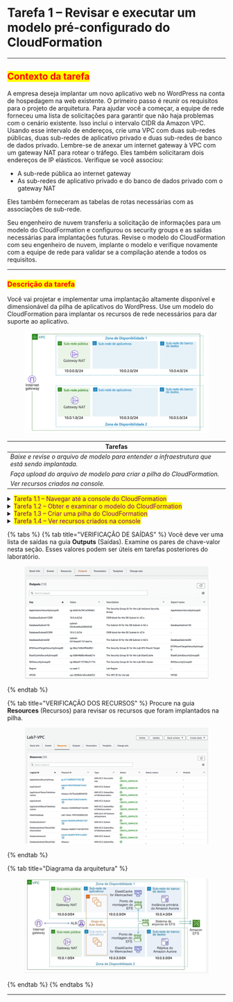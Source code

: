 # Tarefa 1 – Revisar e executar um modelo pré-configurado do CloudFormation

***

## <mark style="color:red;">**Contexto da tarefa**</mark>

A empresa deseja implantar um novo aplicativo web no WordPress na conta de hospedagem na web existente. O primeiro passo é reunir os requisitos para o projeto de arquitetura. Para ajudar você a começar, a equipe de rede forneceu uma lista de solicitações para garantir que não haja problemas com o cenário existente. Isso inclui o intervalo CIDR da Amazon VPC. Usando esse intervalo de endereços, crie uma VPC com duas sub-redes públicas, duas sub-redes de aplicativo privado e duas sub-redes de banco de dados privado. Lembre-se de anexar um internet gateway à VPC com um gateway NAT para rotear o tráfego. Eles também solicitaram dois endereços de IP elásticos. Verifique se você associou:&#x20;

* A sub-rede pública ao internet gateway
* As sub-redes de aplicativo privado e do banco de dados privado com o gateway NAT

Eles também forneceram as tabelas de rotas necessárias com as associações de sub-rede.

Seu engenheiro de nuvem transferiu a solicitação de informações para um modelo do CloudFormation e configurou os security groups e as saídas necessárias para implantações futuras. Revise o modelo do CloudFormation com seu engenheiro de nuvem, implante o modelo e verifique novamente com a equipe de rede para validar se a compilação atende a todos os requisitos.

***

### <mark style="color:red;">**Descrição da tarefa**</mark>

Você vai projetar e implementar uma implantação altamente disponível e dimensionável da pilha de aplicativos do WordPress. Use um modelo do CloudFormation para implantar os recursos de rede necessários para dar suporte ao aplicativo.

<figure><img src="../../.gitbook/assets/image (31).png" alt=""><figcaption></figcaption></figure>

| Tarefas                                                                                          |
| ------------------------------------------------------------------------------------------------ |
| _Baixe e revise o arquivo de modelo para entender a infraestrutura que está sendo implantada._   |
| _Faça upload do arquivo de modelo para criar a pilha do CloudFormation._                         |
| _Ver recursos criados na console._                                                               |

<details>

<summary><mark style="color:purple;">Tarefa 1.1 – Navegar até a console do CloudFormation</mark></summary>

1. No AWS Management Console, no menu Services (Serviços), selecione CloudFormation.

_**Observação**: você também pode pesquisar por "CloudFormation" na barra de pesquisa unificada na parte superior da console._

</details>

<details>

<summary><mark style="color:purple;">Tarefa 1.2 – Obter e examinar o modelo do CloudFormation</mark></summary>

1. Baixar o modelo do CloudFormation. _(_[_task.ym_](https://forums.rockylinux.org/t/error-no-matching-repo-to-modify-crb-oracle-linux-9-rocky-linux-9/8401/2)_l)_ &#x20;
2. Abra o arquivo baixado em um editor de texto (não em um processador de texto).
3. Revise o modelo do CloudFormation.
4. Preveja quais recursos são criado por esse modelo.

</details>

<details>

<summary><mark style="color:purple;">Tarefa 1.3 – Criar uma pilha do CloudFormation</mark></summary>

1. Selecione o botão **Create stack** (Criar pilha).&#x20;
   * A página **Create stack** (Criar pilha) é exibida.

_**Observação**: se a console iniciar você na página Stacks (Pilhas) em vez da página inicial do Amazon CloudFormation, você poderá acessar a página 'Create stack' (Criar pilhas) em duas etapas._

1. Selecione o menu suspenso **Create stack** (Criar pilha).
2. Selecione o botão **With new resources (standard)** (Com novos recursos (padrão)).&#x20;
   * A página **Create Stack** (Criar pilha) é exibida.&#x20;
3. Escolha a opção **Template is ready** (O modelo está pronto).
4. Selecione a opção **Upload a template file** (Carregar um arquivo de modelo).
5. Selecione o botão **Choose file** (Escolher arquivo) e selecione o modelo da Tarefa 1 no armazenamento local.
6. Selecione o botão **Next** (Próximo).&#x20;
   * A página **Specify stack details** (Especificar detalhes da pilha) é exibida.
7. **Defina o nome da pilha como:** _VPCStack_
8. Deixe os parâmetros configurados com os valores-padrão.
9. Selecione o botão **Next** (Próximo).&#x20;
   * A página **Configure stack options** (Configurar opções da pilha) é exibida.&#x20;

_**Observação**: essa página pode ser usada para especificar parâmetros adicionais. Você pode navegar pela página, mas deixe as configurações nos valores-padrão._

1. Selecione o botão **Next** (Próximo).&#x20;
   * A página **Review** (Revisar) é exibida.
2. Selecione o botão **Create stack** (Criar pilha).
   * A página de **detalhes da pilha** é exibida.

_**Observação**: a pilha agora entrará no status CREATE\_IN\_PROGRESS._

1. Selecione a guia **Stack info** (Informações da pilha).
2. De tempos em tempos, selecione o botão de console **Refresh** (Atualizar).
3. Espere o status mudar para **CREATE\_COMPLETE.**\
   _**Observação**: essa pilha pode levar até cinco minutos para implantar os recursos._

</details>

<details>

<summary><mark style="color:purple;">Tarefa 1.4 – Ver recursos criados na console</mark></summary>

1. Selecione a guia **Resources** (Recursos).
2. Revise os recursos que foram implantados na pilha.
3. Selecione a guia **Outputs** (Saídas).
4. Revise os pares de chave-valor na seção de saídas. Esses valores serão úteis em tarefas posteriores do laboratório.

</details>

{% tabs %}
{% tab title="VERIFICAÇÃO DE SAÍDAS" %}
Você deve ver uma lista de saídas na guia **Outputs** (Saídas). Examine os pares de chave-valor nesta seção. Esses valores podem ser úteis em tarefas posteriores do laboratório.

<figure><img src="../../.gitbook/assets/image (33).png" alt=""><figcaption></figcaption></figure>
{% endtab %}

{% tab title="VERIFICAÇÃO DOS RECURSOS" %}
Procure na guia **Resources** (Recursos) para revisar os recursos que foram implantados na pilha.

<figure><img src="../../.gitbook/assets/image (34).png" alt=""><figcaption></figcaption></figure>
{% endtab %}

{% tab title="Diagrama da arquitetura" %}
<figure><img src="../../.gitbook/assets/image.png" alt=""><figcaption></figcaption></figure>
{% endtab %}
{% endtabs %}

***
